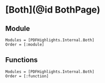 # [Both](@id BothPage)

## Module

```@autodocs
Modules = [PDFHighlights.Internal.Both]
Order = [:module]
```

## Functions

```@autodocs
Modules = [PDFHighlights.Internal.Both]
Order = [:function]
```

